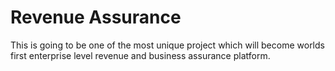 Revenue Assurance
=================

This is going to be one of the most unique project which will become worlds first enterprise level revenue and business assurance platform.
